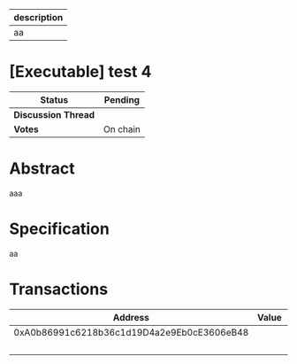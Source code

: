 | description |
| ----------- |
| aa          |

# [Executable] test 4

  
  | **Status**            | Pending                                                                                                                                      |
  | --------------------- | ------------------------------------------------------------------------------------------------------------------------------------------- |
  | **Discussion Thread** |                                                                                                 |
  | **Votes**             | On chain                                                                                                                                     |
  

# Abstract 
 aaa

# Specification 
 aa

# Transactions 
 | Address                                    | Value | Function | Argument | Value                                      |
| ------------------------------------------ | ----- | -------- | -------- | ------------------------------------------ |
| 0xA0b86991c6218b36c1d19D4a2e9Eb0cE3606eB48 |       | transfer | to       | 0x4D5d7d63989BBE6358a3352A2449d59Aa5A08267 |
|                                            |       |          | amount   | 100000000000                               |